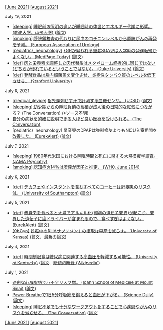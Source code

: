 [\[June 2021\]](2106.md) [\[August 2021\]](2108.md)

July 19, 2021
* [\[sleeping\]](sleeping.md) [睡眠前の照明の違いが睡眠時の体温とエネルギー代謝に影響。 (筑波大学、山形大学)](https://www.tsukuba.ac.jp/journal/pdf/p202106291602.pdf) ([論文](https://www.nature.com/articles/s41598-021-91828-6))
* [\[smoking\]](smoking.md) [膀胱鏡検査の代わりに尿中のコチニンレベルから膀胱がんの再発を予測。 (European Association of Urology)](https://eaucongress.uroweb.org/nicotine-by-product-can-predict-recurrence-of-cancer/)
* [\[pediatrics_neonatology\]](pediatrics_neonatology.md) [FGRが疑われる重度SGA児は入学時の発達転帰がよくない。 (MedPage Today)](https://www.medpagetoday.com/obgyn/pregnancy/93548) ([論文](https://jamanetwork.com/journals/jama/article-abstract/2781857))
* [\[diet\]](diet.md) [肉と栄養素を調整した肉代替品はメタボローム解析的に同じではない(どちらが優れているということではない)。 (Duke University)](https://today.duke.edu/2021/07/metabolomics-lab%E2%80%99s-analysis-finds-near-meat-and-meat-not-nutritionally-equivalent) ([論文](https://www.nature.com/articles/s41598-021-93100-3))
* [\[diet\]](diet.md) [発酵食品は腸内細菌叢を変化させ、炎症性タンパク質のレベルを低下させる。 (Stanford University)](https://med.stanford.edu/news/all-news/2021/07/fermented-food-diet-increases-microbiome-diversity-lowers-inflammation)

July 8, 2021
* [\[medical_device\]](medical_device.md) [指先穿刺せず汗で計測する血糖センサ。 (UCSD)](https://ucsdnews.ucsd.edu/pressrelease/personalized-sweat-sensor-reliably-monitors-blood-glucose-without-finger-pricks) ([論文](https://pubs.acs.org/doi/10.1021/acssensors.1c00139))
* [\[sleeping\]](sleeping.md) [幼少期からの睡眠負債の蓄積が成人後の日常的な眠気につながる？ (The Conversation)](https://theconversation.com/why-do-kids-hate-going-to-sleep-while-adults-usually-love-it-160703) (※ソース不明)
* [自分の病状を的確に説明できる人ほど良い医療を受けられる。 (The Conversation)](https://theconversation.com/good-storytellers-get-better-health-care-but-childhood-trauma-confuses-the-narrative-162311)
* [\[pediatrics_neonatology\]](pediatrics_neonatology.md) [早産児のCPAPは強制換気よりもNICU入室期間を改善した。 (EurekAlert)](https://www.eurekalert.org/pub_releases/2021-07/vumc-cir070721.php) ([論文](https://jamanetwork.com/journals/jamapediatrics/article-abstract/2781675))

July 7, 2021
* [\[sleeping\]](sleeping.md) [1980年代米国における睡眠時間と死亡に関する大規模疫学調査。 (JAMA Psyciatry)](https://pubmed.ncbi.nlm.nih.gov/11825133/)
* [\[smoking\]](smoking.md) [認知症の14%は喫煙が因子と推定。 (WHO, June 2014)](https://apps.who.int/iris/bitstream/handle/10665/128041/WHO_NMH_PND_CIC_TKS_14.1_eng.pdf)

July 6, 2021
* [\[diet\]](diet.md) [デカフェやインスタントを含むすべてのコーヒーは肝疾患のリスク減。 (University of Southampton)](https://www.southampton.ac.uk/news/2021/06/coffee-reduced-liver-disease.page) ([論文](https://bmcpublichealth.biomedcentral.com/articles/10.1186/s12889-021-10991-7))

July 5, 2021
* [\[diet\]](diet.md) [赤身肉を食べると大腸でアルキル化(細胞の遺伝子変異)が起こり、変異した遺伝子に癌ドライバーが含まれるので、食べすぎはよくない。 (EurekAlert)](https://www.eurekalert.org/pub_releases/2021-06/aafc-rmc061521.php) ([論文](https://cancerdiscovery.aacrjournals.org/content/early/2021/06/11/2159-8290.CD-20-1656))
* [\[ObGyn\]](ObGyn.md) [妊娠中のDHAサプリメントの摂取は早産を減らす。 (University of Kansas)](https://news.ku.edu/2016/10/11/nutritional-supplement-could-prevent-thousands-early-preterm-births) ([論文](https://doi.org/10.1016/j.plefa.2016.08.007)、[最新の論文](https://www.thelancet.com/journals/eclinm/article/PIIS2589-5370(21)00185-1/fulltext))

July 4, 2021
* [\[diet\]](diet.md) [時間制限食は糖尿病に関連する高血圧を軽減する可能性。 (University of Kentucky)](https://med.uky.edu/news/uk-study-finds-time-restricted-eating-may-reduce-diabetes-related-hypertension) ([論文](https://www.pnas.org/content/118/25/e2015873118)、[断続的断食 (Wikipedia)](https://ja.wikipedia.org/wiki/%E6%96%AD%E7%B6%9A%E7%9A%84%E6%96%AD%E9%A3%9F))

July 1, 2021
* [過剰な心膜脂肪で心不全リスク増。 (Icahn School of Medicine at Mount Sinai)](https://www.mountsinai.org/about/newsroom/2021/fat-around-the-heart-linked-to-increased-risk-of-heart-failure) ([論文](https://www.jacc.org/doi/abs/10.1016/j.jacc.2021.04.003))
* [Power Breatheで1日5分呼吸筋を鍛えると血圧が下がる。 (Science Daily)](https://www.sciencedaily.com/releases/2021/06/210630135033.htm) ([論文](https://www.ahajournals.org/doi/10.1161/JAHA.121.020980))
* [\[sleeping\]](sleeping.md) [睡眠不足でも十分なワークアウトをすることで心疾患やがんのリスクを減らせる。 (The Conversation)](https://theconversation.com/poor-sleep-is-really-bad-for-your-health-but-we-found-exercise-can-offset-some-of-these-harms-163270) ([論文](https://bjsm.bmj.com/content/early/2021/05/25/bjsports-2021-104046))

[\[June 2021\]](2106.md) [\[August 2021\]](2108.md)
